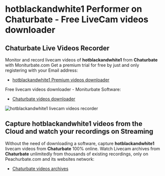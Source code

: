# hotblackandwhite1 Performer on Chaturbate - Free LiveCam videos downloader

## Chaturbate Live Videos Recorder

Monitor and record livecam videos of **hotblackandwhite1** from **Chaturbate** with Moniturbate.com
Get a premium trial for free by just and only registering with your Email address:
* [hotblackandwhite1 Premium videos downloader](https://moniturbate.com/request-demo-licence-key.html)

Free livecam videos downloader - Moniturbate Software:
* [Chaturbate videos downloader](https://moniturbate.com/moniturbate-download-software.html)

![hotblackandwhite1 livecam videos recorder](https://peachurnet.com/templates/moniturbate-software.png)


## Capture hotblackandwhite1 videos from the Cloud and watch your recordings on Streaming

Without the need of downloading a software, capture **hotblackandwhite1** livecam videos from **Chaturbate** 100% online.
Watch Livecam archives from **Chaturbate** unlimitedly from thousands of existing recordings, only on Peachurbate.com and its websites network:
* [Chaturbate videos archives](https://peachurnet.com/)